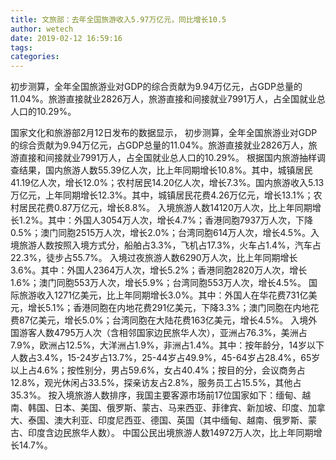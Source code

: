 ```yaml
---
title: 文旅部：去年全国旅游收入5.97万亿元，同比增长10.5
author: wetech
date: 2019-02-12 16:59:16
tags: 
categories: 
---
```

初步测算，全年全国旅游业对GDP的综合贡献为9.94万亿元，占GDP总量的11.04%。旅游直接就业2826万人，旅游直接和间接就业7991万人，占全国就业总人口的10.29%。
<!-- more -->
国家文化和旅游部2月12日发布的数据显示，
初步测算，全年全国旅游业对GDP的综合贡献为9.94万亿元，占GDP总量的11.04%。旅游直接就业2826万人，旅游直接和间接就业7991万人，占全国就业总人口的10.29%。
根据国内旅游抽样调查结果，国内旅游人数55.39亿人次，比上年同期增长10.8%。其中，城镇居民41.19亿人次，增长12.0%；农村居民14.20亿人次，增长7.3%。国内旅游收入5.13万亿元，上年同期增长12.3%。其中，城镇居民花费4.26万亿元，增长13.1%；农村居民花费0.87万亿元，增长8.8%。
入境旅游人数14120万人次，比上年同期增长1.2%。其中：外国人3054万人次，增长4.7%；香港同胞7937万人次，下降0.5%；澳门同胞2515万人次，增长2.0%；台湾同胞614万人次，增长4.5%。入境旅游人数按照入境方式分，船舶占3.3%，飞机占17.3%，火车占1.4%，汽车占22.3%，徒步占55.7%。
入境过夜旅游人数6290万人次，比上年同期增长3.6%。其中：外国人2364万人次，增长5.2%；香港同胞2820万人次，增长1.6%；澳门同胞553万人次，增长5.9%；台湾同胞553万人次，增长4.5%。
国际旅游收入1271亿美元，比上年同期增长3.0%。其中：外国人在华花费731亿美元，增长5.1%；香港同胞在内地花费291亿美元，下降3.3%；澳门同胞在内地花费87亿美元，增长5.0%；台湾同胞在大陆花费163亿美元，增长4.5%。
入境外国游客人数4795万人次（含相邻国家边民旅华人次），亚洲占76.3%，美洲占7.9%，欧洲占12.5%，大洋洲占1.9%，非洲占1.4%。其中：按年龄分，14岁以下人数占3.4%，15-24岁占13.7%，25-44岁占49.9%，45-64岁占28.4%，65岁以上占4.6%；按性别分，男占59.6%，女占40.4%；按目的分，会议商务占12.8%，观光休闲占33.5%，探亲访友占2.8%，服务员工占15.5%，其他占35.3%。
按入境旅游人数排序，我国主要客源市场前17位国家如下：缅甸、越南、韩国、日本、美国、俄罗斯、蒙古、马来西亚、菲律宾、新加坡、印度、加拿大、泰国、澳大利亚、印度尼西亚、德国、英国（其中缅甸、越南、俄罗斯、蒙古、印度含边民旅华人数）。
中国公民出境旅游人数14972万人次，比上年同期增长14.7%。
 
 
